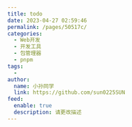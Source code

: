 ```yaml
---
title: todo
date: 2023-04-27 02:59:46
permalink: /pages/50517c/
categories:
  - Web开发
  - 开发工具
  - 包管理器
  - pnpm
tags:
  - 
author: 
  name: 小孙同学
  link: https://github.com/sun0225SUN
feed: 
  enable: true
  description: 请更改描述
---
```

